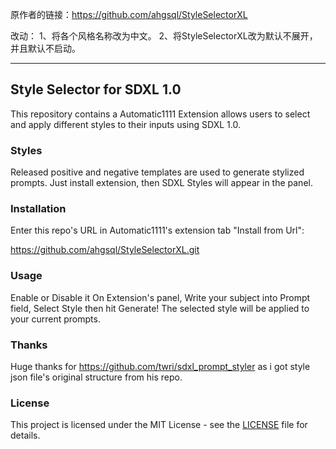 原作者的链接：https://github.com/ahgsql/StyleSelectorXL

改动：
1、将各个风格名称改为中文。
2、将StyleSelectorXL改为默认不展开，并且默认不启动。

--------------------------------------------------

## Style Selector for SDXL 1.0

This repository contains a Automatic1111 Extension allows users to select and apply different styles to their inputs using SDXL 1.0.

### Styles

Released positive and negative templates are used to generate stylized prompts. Just install extension, then SDXL Styles will appear in the panel.

### Installation

Enter this repo's URL in Automatic1111's extension tab "Install from Url":

https://github.com/ahgsql/StyleSelectorXL.git

### Usage

Enable or Disable it On Extension's panel, Write your subject into Prompt field,
Select Style then hit Generate!
The selected style will be applied to your current prompts.

### Thanks

Huge thanks for https://github.com/twri/sdxl_prompt_styler as i got style json file's original structure from his repo.

### License

This project is licensed under the MIT License - see the [LICENSE](LICENSE) file for details.
